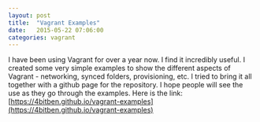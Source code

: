 ```yaml
---
layout: post
title:  "Vagrant Examples"
date:   2015-05-22 07:06:00
categories: vagrant
---
```

I have been using Vagrant for over a year now. I find it incredibly useful. I created some very simple examples to 
show the different aspects of Vagrant - networking, synced folders, provisioning, etc. I tried to bring it all together
with a github page for the repository. I hope people will see the use as they go through the examples.  Here is the
link: [https://4bitben.github.io/vagrant-examples](https://4bitben.github.io/vagrant-examples)